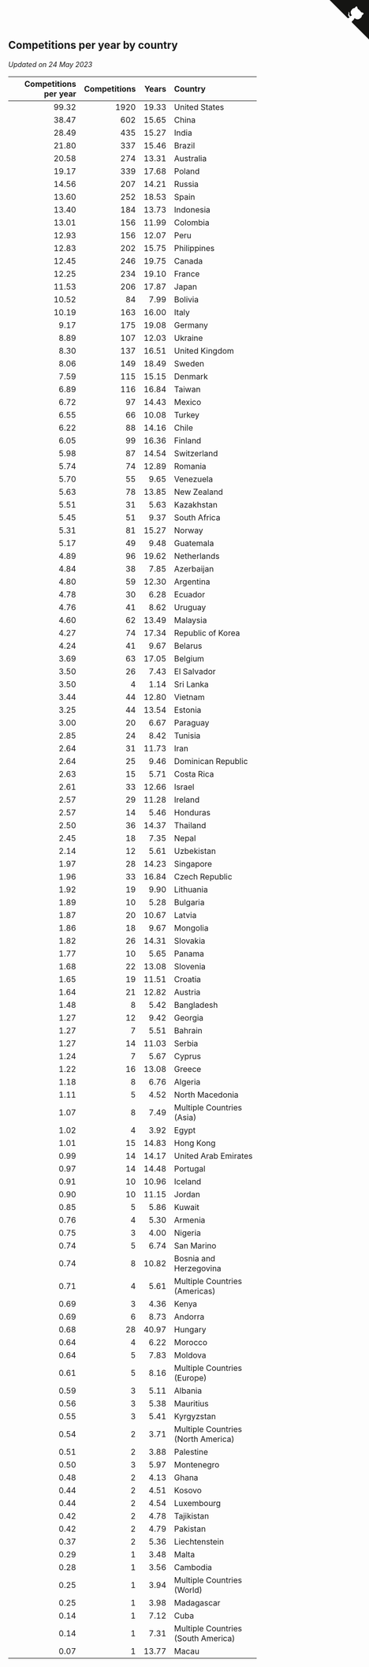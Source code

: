 ## Competitions per year by country

*Updated on 24 May 2023*

| Competitions per year | Competitions | Years | Country |
| ---: | ---: | ---: | :--- |
| 99.32 | 1920 | 19.33 | United States |
| 38.47 | 602 | 15.65 | China |
| 28.49 | 435 | 15.27 | India |
| 21.80 | 337 | 15.46 | Brazil |
| 20.58 | 274 | 13.31 | Australia |
| 19.17 | 339 | 17.68 | Poland |
| 14.56 | 207 | 14.21 | Russia |
| 13.60 | 252 | 18.53 | Spain |
| 13.40 | 184 | 13.73 | Indonesia |
| 13.01 | 156 | 11.99 | Colombia |
| 12.93 | 156 | 12.07 | Peru |
| 12.83 | 202 | 15.75 | Philippines |
| 12.45 | 246 | 19.75 | Canada |
| 12.25 | 234 | 19.10 | France |
| 11.53 | 206 | 17.87 | Japan |
| 10.52 | 84 | 7.99 | Bolivia |
| 10.19 | 163 | 16.00 | Italy |
| 9.17 | 175 | 19.08 | Germany |
| 8.89 | 107 | 12.03 | Ukraine |
| 8.30 | 137 | 16.51 | United Kingdom |
| 8.06 | 149 | 18.49 | Sweden |
| 7.59 | 115 | 15.15 | Denmark |
| 6.89 | 116 | 16.84 | Taiwan |
| 6.72 | 97 | 14.43 | Mexico |
| 6.55 | 66 | 10.08 | Turkey |
| 6.22 | 88 | 14.16 | Chile |
| 6.05 | 99 | 16.36 | Finland |
| 5.98 | 87 | 14.54 | Switzerland |
| 5.74 | 74 | 12.89 | Romania |
| 5.70 | 55 | 9.65 | Venezuela |
| 5.63 | 78 | 13.85 | New Zealand |
| 5.51 | 31 | 5.63 | Kazakhstan |
| 5.45 | 51 | 9.37 | South Africa |
| 5.31 | 81 | 15.27 | Norway |
| 5.17 | 49 | 9.48 | Guatemala |
| 4.89 | 96 | 19.62 | Netherlands |
| 4.84 | 38 | 7.85 | Azerbaijan |
| 4.80 | 59 | 12.30 | Argentina |
| 4.78 | 30 | 6.28 | Ecuador |
| 4.76 | 41 | 8.62 | Uruguay |
| 4.60 | 62 | 13.49 | Malaysia |
| 4.27 | 74 | 17.34 | Republic of Korea |
| 4.24 | 41 | 9.67 | Belarus |
| 3.69 | 63 | 17.05 | Belgium |
| 3.50 | 26 | 7.43 | El Salvador |
| 3.50 | 4 | 1.14 | Sri Lanka |
| 3.44 | 44 | 12.80 | Vietnam |
| 3.25 | 44 | 13.54 | Estonia |
| 3.00 | 20 | 6.67 | Paraguay |
| 2.85 | 24 | 8.42 | Tunisia |
| 2.64 | 31 | 11.73 | Iran |
| 2.64 | 25 | 9.46 | Dominican Republic |
| 2.63 | 15 | 5.71 | Costa Rica |
| 2.61 | 33 | 12.66 | Israel |
| 2.57 | 29 | 11.28 | Ireland |
| 2.57 | 14 | 5.46 | Honduras |
| 2.50 | 36 | 14.37 | Thailand |
| 2.45 | 18 | 7.35 | Nepal |
| 2.14 | 12 | 5.61 | Uzbekistan |
| 1.97 | 28 | 14.23 | Singapore |
| 1.96 | 33 | 16.84 | Czech Republic |
| 1.92 | 19 | 9.90 | Lithuania |
| 1.89 | 10 | 5.28 | Bulgaria |
| 1.87 | 20 | 10.67 | Latvia |
| 1.86 | 18 | 9.67 | Mongolia |
| 1.82 | 26 | 14.31 | Slovakia |
| 1.77 | 10 | 5.65 | Panama |
| 1.68 | 22 | 13.08 | Slovenia |
| 1.65 | 19 | 11.51 | Croatia |
| 1.64 | 21 | 12.82 | Austria |
| 1.48 | 8 | 5.42 | Bangladesh |
| 1.27 | 12 | 9.42 | Georgia |
| 1.27 | 7 | 5.51 | Bahrain |
| 1.27 | 14 | 11.03 | Serbia |
| 1.24 | 7 | 5.67 | Cyprus |
| 1.22 | 16 | 13.08 | Greece |
| 1.18 | 8 | 6.76 | Algeria |
| 1.11 | 5 | 4.52 | North Macedonia |
| 1.07 | 8 | 7.49 | Multiple Countries (Asia) |
| 1.02 | 4 | 3.92 | Egypt |
| 1.01 | 15 | 14.83 | Hong Kong |
| 0.99 | 14 | 14.17 | United Arab Emirates |
| 0.97 | 14 | 14.48 | Portugal |
| 0.91 | 10 | 10.96 | Iceland |
| 0.90 | 10 | 11.15 | Jordan |
| 0.85 | 5 | 5.86 | Kuwait |
| 0.76 | 4 | 5.30 | Armenia |
| 0.75 | 3 | 4.00 | Nigeria |
| 0.74 | 5 | 6.74 | San Marino |
| 0.74 | 8 | 10.82 | Bosnia and Herzegovina |
| 0.71 | 4 | 5.61 | Multiple Countries (Americas) |
| 0.69 | 3 | 4.36 | Kenya |
| 0.69 | 6 | 8.73 | Andorra |
| 0.68 | 28 | 40.97 | Hungary |
| 0.64 | 4 | 6.22 | Morocco |
| 0.64 | 5 | 7.83 | Moldova |
| 0.61 | 5 | 8.16 | Multiple Countries (Europe) |
| 0.59 | 3 | 5.11 | Albania |
| 0.56 | 3 | 5.38 | Mauritius |
| 0.55 | 3 | 5.41 | Kyrgyzstan |
| 0.54 | 2 | 3.71 | Multiple Countries (North America) |
| 0.51 | 2 | 3.88 | Palestine |
| 0.50 | 3 | 5.97 | Montenegro |
| 0.48 | 2 | 4.13 | Ghana |
| 0.44 | 2 | 4.51 | Kosovo |
| 0.44 | 2 | 4.54 | Luxembourg |
| 0.42 | 2 | 4.78 | Tajikistan |
| 0.42 | 2 | 4.79 | Pakistan |
| 0.37 | 2 | 5.36 | Liechtenstein |
| 0.29 | 1 | 3.48 | Malta |
| 0.28 | 1 | 3.56 | Cambodia |
| 0.25 | 1 | 3.94 | Multiple Countries (World) |
| 0.25 | 1 | 3.98 | Madagascar |
| 0.14 | 1 | 7.12 | Cuba |
| 0.14 | 1 | 7.31 | Multiple Countries (South America) |
| 0.07 | 1 | 13.77 | Macau |


<a href="https://github.com/jonatanklosko/wca_statistics" class="github-corner" aria-label="View source on Github"><svg width="80" height="80" viewBox="0 0 250 250" style="fill:#151513; color:#fff; position: absolute; top: 0; border: 0; right: 0;" aria-hidden="true"><path d="M0,0 L115,115 L130,115 L142,142 L250,250 L250,0 Z"></path><path d="M128.3,109.0 C113.8,99.7 119.0,89.6 119.0,89.6 C122.0,82.7 120.5,78.6 120.5,78.6 C119.2,72.0 123.4,76.3 123.4,76.3 C127.3,80.9 125.5,87.3 125.5,87.3 C122.9,97.6 130.6,101.9 134.4,103.2" fill="currentColor" style="transform-origin: 130px 106px;" class="octo-arm"></path><path d="M115.0,115.0 C114.9,115.1 118.7,116.5 119.8,115.4 L133.7,101.6 C136.9,99.2 139.9,98.4 142.2,98.6 C133.8,88.0 127.5,74.4 143.8,58.0 C148.5,53.4 154.0,51.2 159.7,51.0 C160.3,49.4 163.2,43.6 171.4,40.1 C171.4,40.1 176.1,42.5 178.8,56.2 C183.1,58.6 187.2,61.8 190.9,65.4 C194.5,69.0 197.7,73.2 200.1,77.6 C213.8,80.2 216.3,84.9 216.3,84.9 C212.7,93.1 206.9,96.0 205.4,96.6 C205.1,102.4 203.0,107.8 198.3,112.5 C181.9,128.9 168.3,122.5 157.7,114.1 C157.9,116.9 156.7,120.9 152.7,124.9 L141.0,136.5 C139.8,137.7 141.6,141.9 141.8,141.8 Z" fill="currentColor" class="octo-body"></path></svg></a><style>.github-corner:hover .octo-arm{animation:octocat-wave 560ms ease-in-out}@keyframes octocat-wave{0%,100%{transform:rotate(0)}20%,60%{transform:rotate(-25deg)}40%,80%{transform:rotate(10deg)}}@media (max-width:500px){.github-corner:hover .octo-arm{animation:none}.github-corner .octo-arm{animation:octocat-wave 560ms ease-in-out}}</style>
